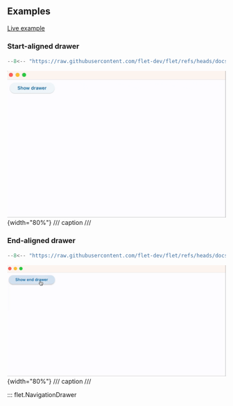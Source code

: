 ## Examples

[Live example](https://flet-controls-gallery.fly.dev/navigation/navigationdrawer)

### Start-aligned drawer

```python
--8<-- "https://raw.githubusercontent.com/flet-dev/flet/refs/heads/docs/sdk/python/examples/python/controls/navigation-drawer/position-start.py"
```

![position-start](https://raw.githubusercontent.com/flet-dev/flet/docs/sdk/python/examples/python/controls/navigation-drawer/media/position-start.gif){width="80%"}
/// caption
///

### End-aligned drawer

```python
--8<-- "https://raw.githubusercontent.com/flet-dev/flet/refs/heads/docs/sdk/python/examples/python/controls/navigation-drawer/position-end.py"
```

![position-end](https://raw.githubusercontent.com/flet-dev/flet/docs/sdk/python/examples/python/controls/navigation-drawer/media/position-end.gif){width="80%"}
/// caption
///

::: flet.NavigationDrawer
